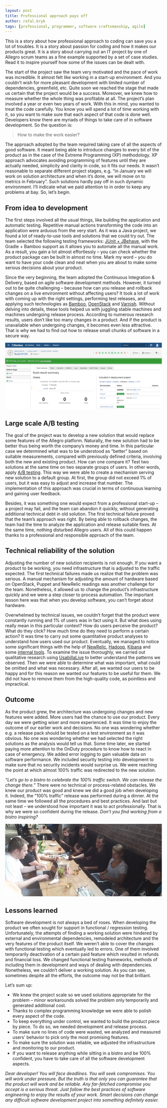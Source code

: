 ```yaml
---
layout: post
title: Professional approach pays off
author: rafal.bryk
tags: [professional, programmer, software craftsmanship, agile]
---
```


This is a story about how professional approach to coding can save you a lot of troubles. It is a story about passion for coding and how
it makes our products great. It is a story about carrying out an IT project by one of Allegro scrum teams as a fine example supported by
a set of case studies. Read it to inspire yourself how some of the issues can be dealt with.

The start of the project saw the team very motivated and the pace of work was incredible. It almost felt like working in a start-up
environment. And you couldn’t wish for more pleasant development with limited number of dependencies, greenfield, etc. Quite soon we
reached the stage that made us certain that the project would be a success. Moreover, we knew how to measure whether the whole thing
was profitable at all. The project’s plan involved a year or even two years of work. With this in mind, you wanted to treat the code
carefully. You know you will spend a lot of time working with it, so you want to make sure that each aspect of that code is done well.
Developers know there are myriads of things to take care of in software development. So the question is:

> How to make the work easier?

The approach adopted by the team required taking care of all the aspects of good software. It meant being able to introduce changes to
every bit of the product as in the case of the Extreme Programming (XP) methodology. XP approach advocates avoiding programming of features
until they are actually needed, simplicity and clarity in code, so it fits our needs. It wasn’t reasonable to separate different project
stages, e.g. “in January we will work on solution architecture and when it’s done, we will move on to metrics in February”. Such solutions
hardly pay off in such dynamic environment. I’ll indicate what we paid attention to in order to keep any problems at bay. So, let’s begin.

## From idea to development

The first steps involved all the usual things, like building the application and automatic testing. Repetitive manual actions
transforming the code into an application were arduous from the very start. As it was a Java project, we found a lot of ready-to-use tools
and solutions that we could try out. The team selected the following testing frameworks:
[JUnit + JBehave](/2015/03/acceptance-testing-with-jbehave-and-gradle.html), with the Gradle + Bamboo support as it
allows you to automate all the manual work. As a result, you gain a lot almost effortlessly – you can check whether the product package
can be built in almost no time. Mark my word – you do want to have your code clean and neat when you are about
to make some serious decisions about your product.

Since the very beginning, the team adopted the Continuous Integration & Delivery, based on agile software development
methods. However, it turned out to be quite challenging – because how can you release and rollback changes on a live
environment without affecting users? It took a lot of work with coming up with the right settings, performing test releases, and applying
such technologies as [Bamboo](https://www.atlassian.com/software/bamboo), [OpenStack](https://www.openstack.org/) and
[Varnish](https://www.varnish-cache.org/). Without delving into details, these tools helped us with juggling stable machines and machines
undergoing release process. According to numerous research results, users don’t like too many changes in a product. And if the product is
unavailable when undergoing changes, it becomes even less attractive. That is why we had to find out how to release small chunks of
software in a secure way.

![bamboo](/img/articles/2016-03-14-professional-approach-pays-off/from-idea-to-development.png "Bamboo")

## Large scale A/B testing

The goal of the project was to develop a new solution that would replace some features of the Allegro platform. Naturally, the new solution had
to be better thus being worth the company’s money and time. In this particular case we determined what was to be understood as “better”
based on suitable measurements, compared with previously defined criteria, involving both the new and existing product. How can one compare
it? Test two solutions at the same time on two separate groups of users. In other words, apply
[A/B testing](https://en.wikipedia.org/wiki/A/B_testing). This way we were able to create a mechanism serving new solution to a
default group. At first, the group did not exceed 1% of users, but it was easy to adjust and increase that number. The implementation of
this approach was crucial in terms of continuous learning and gaining user feedback.

Besides, it was something one would expect from a professional start-up – a project may fail, and the team can abandon it quickly, without
generating additional technical debt in old solution. The first technical failure proved that the team’s approach was right. By being able
to rollback changes, the team had the time to analyze the application and release suitable fixes. At the same time, nothing disturbed Allegro
users. All of this could happen thanks to a professional and responsible approach of the team.

## Technical reliability of the solution

Adjusting the number of new solution recipients is not enough. If you want a product to be working, you need infrastructure that is adjusted to the
traffic expected. The first technical failures made us realize that the problem was serious. A manual mechanism for adjusting the amount
of hardware based on OpenStack, Puppet and NewRelic readings was another challenge for the team. Nonetheless, it allowed us to change the
product’s infrastructure quickly and we were a step closer to process automation. The important lesson here was that when you develop
software, you can’t forget about hardware.

Overwhelmed by technical issues, we couldn’t forget that the product were constantly running and 1% of users was in fact using it. But what
does using really mean in this particular context? How do users perceive the product? What do they click? How much time do they need to
perform a certain action? It was time to carry out some quantitative product analyses to understand how users used our product. Eventually,
we managed to notice some significant things with the help of [NewRelic](http://newrelic.com/), [Hadoop](http://hadoop.apache.org/),
[Kibana](https://www.elastic.co/products/kibana) and some [internal tools](/2015/09/scaling-graphite.html). To examine
the issue thoroughly, we carried out qualitative research using [UsabillaLive](https://usabilla.com/products/websites) to better understand
the patterns we observed. Then we were able to determine what was important, what could be omitted
and what was necessary. After all, we wanted our users to be happy and for this reason we wanted our features to be useful for them. We
did not have to remove them from the high-quality code, as pointless and impractical.

## Outcome

As the product grew, the architecture was undergoing changes and new features were added. More users had the chance to use our product.
Every day we were getting wiser and more experienced. It was time to enjoy the outcome of our earlier work and decisions. No one was wondering
whether e.g. a release pack should be tested on a test environment as it was obvious. No one was wondering whether we had selected the
right solutions as the analysis would tell us that. Some time later, we started paying more attention to the OnDuty procedure to know how
to react in case of emergency. We added error logging to gain valuable data on software performance. We included security testing into
development to make sure that no security incidents would surprise us. We were reaching the point at which almost 100% traffic was
redirected to the new solution.

_“Let’s go to a bistro to celebrate the 100% traffic switch. We can release the change there.”_ There were no technical or process-related
obstacles. We knew our product was good and knew we did a good job when developing it. Indeed, the “100% traffic” release was performed
during a dinner. At the same time we followed all the procedures and best practices. And last but not least – we understood how important
it was to act professionally. That is why we were so confident during the release. _Don’t you find working from a bistro inspiring?_

![bistro](/img/articles/2016-03-14-professional-approach-pays-off/outcome.jpg "Release from bistro")

## Lessons learned

Software development is not always a bed of roses. When developing the product we often sought for support in functional / regression testing.
Unfortunately, the attempts of finding a working solution were hindered by external and environmental dependencies, remodeled architecture
and the very features of the product itself. We weren’t able to cover the changes with functional testing which eventually led to errors.
One of them involved temporarily deactivation of a certain paid feature which resulted in refunds and financial loss. We changed functional
testing frameworks, methods of including them in development and ways of dealing with dependencies. Nonetheless, we couldn’t deliver a
working solution. As you can see, sometimes despite all the efforts, the outcome may not be that brilliant.

Let’s sum up:

 * We knew the project scale so we used solutions appropriate for the problem – minor workarounds solved the problem only temporarily and
generated additional cost.
 * Thanks to complex programming knowledge we were able to polish every aspect of the code.
 * To keep everything under control, we wanted to build the product piece by piece. To do so, we needed development and release process.
 * To make sure no lines of code were wasted, we analyzed and measured users' behavior to pick only the most promising features.
 * To make sure the solution was reliable, we adjusted the infrastructure and monitoring to our product.
 * If you want to release anything while sitting in a bistro and be 100% confident, you have to take care of all the software development
aspects.


_Dear developer! You will face deadlines. You will seek compromises. You will work under pressure. But the truth is that only you can
guarantee that the product will work and be reliable. Any far-fetched compromise you accept is a serious threat.
Just follow the best practices of software engineering to enjoy the results of your work. Smart decisions can change any difficult
software development project into something definitely easier._
